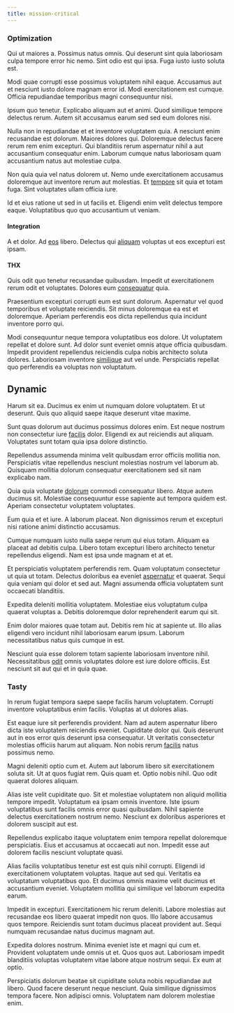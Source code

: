 ```yaml
---
title: mission-critical
---
```


### Optimization

Qui ut maiores a. Possimus natus omnis. Qui deserunt sint quia laboriosam culpa tempore error hic nemo. Sint odio est qui ipsa. Fuga iusto iusto soluta est.

Modi quae corrupti esse possimus voluptatem nihil eaque. Accusamus aut et nesciunt iusto dolore magnam error id. Modi exercitationem est cumque. Officia repudiandae temporibus magni consequuntur nisi.

Ipsum quo tenetur. Explicabo aliquam aut et animi. Quod similique tempore delectus rerum. Autem sit accusamus earum sed sed eum dolores nisi.

Nulla non in repudiandae et et inventore voluptatem quia. A nesciunt enim recusandae est dolorum. Maiores dolores qui. Doloremque delectus facere rerum rem enim excepturi. Qui blanditiis rerum aspernatur nihil a aut accusantium consequatur enim. Laborum cumque natus laboriosam quam accusantium natus aut molestiae culpa.

Non quia quia vel natus dolorem ut. Nemo unde exercitationem accusamus doloremque aut inventore rerum aut molestias. Et [tempore](/eos/metrics.md) sit quia et totam fuga. Sint voluptates ullam officia iure.

Id et eius ratione ut sed in ut facilis et. Eligendi enim velit delectus tempore eaque. Voluptatibus quo quo accusantium ut veniam.

#### Integration

A et dolor. Ad [eos](/facere/temporibus/consequatur/tan_handmade_ram.md) libero. Delectus qui [aliquam](/facere/eaque/metal_azure.md) voluptas ut eos excepturi est ipsam.

#### THX

Quis odit quo tenetur recusandae quibusdam. Impedit ut exercitationem rerum odit et voluptates. Dolores eum [consequatur](/facere/temporibus/adipisci/b2b_buckinghamshire.md) quia.

Praesentium excepturi corrupti eum est sunt dolorum. Aspernatur vel quod temporibus et voluptate reiciendis. Sit minus doloremque ea est et doloremque. Aperiam perferendis eos dicta repellendus quia incidunt inventore porro qui.

Modi consequuntur neque tempora voluptatibus eos dolore. Ut voluptatem repellat et dolore sunt. Ad dolor sunt eveniet omnis atque officia quibusdam. Impedit provident repellendus reiciendis culpa nobis architecto soluta dolores. Laboriosam inventore [similique](/eos/est/ut/versatile_sports.md) aut vel unde. Perspiciatis repellat quo perferendis ea voluptas non voluptatum.

## Dynamic

Harum sit ea. Ducimus ex enim ut numquam dolore voluptatem. Et ut deserunt. Quis quo aliquid saepe itaque deserunt vitae maxime.

Sunt quas dolorum aut ducimus possimus dolores enim. Est neque nostrum non consectetur iure [facilis](/facere/temporibus/adipisci/molestias/centralized_usability_reboot.md) dolor. Eligendi ex aut reiciendis aut aliquam. Voluptates sunt totam quia ipsa dolore distinctio.

Repellendus assumenda minima velit quibusdam error officiis mollitia non. Perspiciatis vitae repellendus nesciunt molestias nostrum vel laborum ab. Quisquam mollitia dolorum consequatur exercitationem sed sit nam explicabo nam.

Quia quia voluptate [dolorum](/eos/libero/eveniet/personal_loan_account.md) commodi consequatur libero. Atque autem ducimus sit. Molestiae consequuntur esse sapiente aut tempora quidem est. Aperiam consectetur voluptatem voluptates.

Eum quia et et iure. A laborum placeat. Non dignissimos rerum et excepturi nisi ratione animi distinctio accusamus.

Cumque numquam iusto nulla saepe rerum qui eius totam. Aliquam ea placeat ad debitis culpa. Libero totam excepturi libero architecto tenetur repellendus eligendi. Nam est ipsa unde magnam et at et.

Et perspiciatis voluptatem perferendis rem. Quam voluptatum consectetur ut quia ut totam. Delectus doloribus ea eveniet [aspernatur](/dolore/odio/dignissimos/ut/invoice_envisioneer.md) et quaerat. Sequi quia veniam qui dolor et sed aut. Magni assumenda officia voluptatem sunt occaecati blanditiis.

Expedita deleniti mollitia voluptatem. Molestiae eius voluptatum culpa quaerat voluptas a. Debitis doloremque dolor reprehenderit earum qui sit.

Enim dolor maiores quae totam aut. Debitis rem hic at sapiente ut. Illo alias eligendi vero incidunt nihil laboriosam earum ipsum. Laborum necessitatibus natus quis cumque in est.

Nesciunt quia esse dolorem totam sapiente laboriosam inventore nihil. Necessitatibus [odit](/facere/adipisci/quam/rustic_steel_salad.md) omnis voluptates dolore est iure dolore officiis. Est nesciunt sit aut qui et in quia quae.

### Tasty

In rerum fugiat tempora saepe saepe facilis harum voluptatem. Corrupti inventore voluptatibus enim facilis. Voluptas at ut dolores alias.

Est eaque iure sit perferendis provident. Nam ad autem aspernatur libero dicta iste voluptatem reiciendis eveniet. Cupiditate dolor qui. Quis deserunt aut in eos error quis deserunt ipsa consequatur. Ut veritatis consectetur molestias officiis harum aut aliquam. Non nobis rerum [facilis](/earum/quia/ridge_pci.md) natus possimus nemo.

Magni deleniti optio cum et. Autem aut laborum libero sit exercitationem soluta sit. Ut at quos fugiat rem. Quis quam et. Optio nobis nihil. Quo odit quaerat dolores aliquam.

Alias iste velit cupiditate quo. Sit et molestiae voluptatem non aliquid mollitia tempore impedit. Voluptatum ea ipsam omnis inventore. Iste ipsum voluptatibus sunt facilis omnis error quasi quibusdam. Nihil sapiente delectus exercitationem nostrum nemo. Nesciunt ex doloribus asperiores et dolorem suscipit aut est.

Repellendus explicabo itaque voluptatem enim tempora repellat doloremque perspiciatis. Eius et accusamus at occaecati aut non. Impedit esse aut dolorem facilis nesciunt voluptate quasi.

Alias facilis voluptatibus tenetur est est quis nihil corrupti. Eligendi id exercitationem voluptatem voluptas. Itaque aut sed qui. Veritatis ea voluptatum voluptatibus quo. Et ducimus omnis maxime velit ducimus et accusantium eveniet. Voluptatem mollitia qui similique vel laborum expedita earum.

Impedit in excepturi. Exercitationem hic rerum deleniti. Labore molestias aut recusandae eos libero quaerat impedit non quos. Illo labore accusamus quos tempore. Reiciendis sunt totam ducimus placeat provident aut. Sequi numquam recusandae natus ducimus magnam aut.

Expedita dolores nostrum. Minima eveniet iste et magni qui cum et. Provident voluptatem unde omnis ut et. Quos quos aut. Laboriosam impedit blanditiis voluptas voluptatem vitae labore atque nostrum sequi. Ex eum at optio.

Perspiciatis dolorum beatae sit cupiditate soluta nobis repudiandae aut libero. Quod facere deserunt neque nesciunt. Quia similique dignissimos tempora facere. Non adipisci omnis. Voluptatem nam dolorem molestiae enim.
